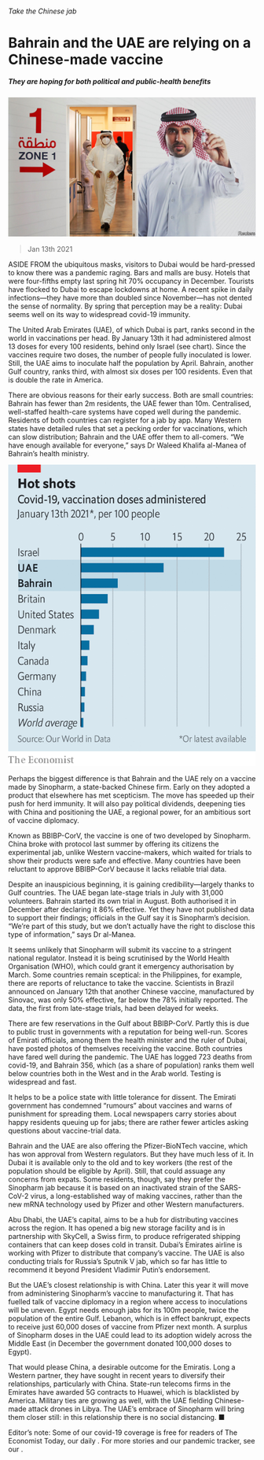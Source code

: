 ###### Take the Chinese jab

# Bahrain and the UAE are relying on a Chinese-made vaccine 

##### They are hoping for both political and public-health benefits 

![image](images/20210116_map002.jpg) 

> Jan 13th 2021 


ASIDE FROM the ubiquitous masks, visitors to Dubai would be hard-pressed to know there was a pandemic raging. Bars and malls are busy. Hotels that were four-fifths empty last spring hit 70% occupancy in December. Tourists have flocked to Dubai to escape lockdowns at home. A recent spike in daily infections—they have more than doubled since November—has not dented the sense of normality. By spring that perception may be a reality: Dubai seems well on its way to widespread covid-19 immunity.


The United Arab Emirates (UAE), of which Dubai is part, ranks second in the world in vaccinations per head. By January 13th it had administered almost 13 doses for every 100 residents, behind only Israel (see chart). Since the vaccines require two doses, the number of people fully inoculated is lower. Still, the UAE aims to inoculate half the population by April. Bahrain, another Gulf country, ranks third, with almost six doses per 100 residents. Even that is double the rate in America.



There are obvious reasons for their early success. Both are small countries: Bahrain has fewer than 2m residents, the UAE fewer than 10m. Centralised, well-staffed health-care systems have coped well during the pandemic. Residents of both countries can register for a jab by app. Many Western states have detailed rules that set a pecking order for vaccinations, which can slow distribution; Bahrain and the UAE offer them to all-comers. “We have enough available for everyone,” says Dr Waleed Khalifa al-Manea of Bahrain’s health ministry.

![image](images/20210116_mac432.png) 



Perhaps the biggest difference is that Bahrain and the UAE rely on a vaccine made by Sinopharm, a state-backed Chinese firm. Early on they adopted a product that elsewhere has met scepticism. The move has speeded up their push for herd immunity. It will also pay political dividends, deepening ties with China and positioning the UAE, a regional power, for an ambitious sort of vaccine diplomacy.


Known as BBIBP-CorV, the vaccine is one of two developed by Sinopharm. China broke with protocol last summer by offering its citizens the experimental jab, unlike Western vaccine-makers, which waited for trials to show their products were safe and effective. Many countries have been reluctant to approve BBIBP-CorV because it lacks reliable trial data.


Despite an inauspicious beginning, it is gaining credibility—largely thanks to Gulf countries. The UAE began late-stage trials in July with 31,000 volunteers. Bahrain started its own trial in August. Both authorised it in December after declaring it 86% effective. Yet they have not published data to support their findings; officials in the Gulf say it is Sinopharm’s decision. “We’re part of this study, but we don’t actually have the right to disclose this type of information,” says Dr al-Manea.


It seems unlikely that Sinopharm will submit its vaccine to a stringent national regulator. Instead it is being scrutinised by the World Health Organisation (WHO), which could grant it emergency authorisation by March. Some countries remain sceptical: in the Philippines, for example, there are reports of reluctance to take the vaccine. Scientists in Brazil announced on January 12th that another Chinese vaccine, manufactured by Sinovac, was only 50% effective, far below the 78% initially reported. The data, the first from late-stage trials, had been delayed for weeks.


There are few reservations in the Gulf about BBIBP-CorV. Partly this is due to public trust in governments with a reputation for being well-run. Scores of Emirati officials, among them the health minister and the ruler of Dubai, have posted photos of themselves receiving the vaccine. Both countries have fared well during the pandemic. The UAE has logged 723 deaths from covid-19, and Bahrain 356, which (as a share of population) ranks them well below countries both in the West and in the Arab world. Testing is widespread and fast.


It helps to be a police state with little tolerance for dissent. The Emirati government has condemned “rumours” about vaccines and warns of punishment for spreading them. Local newspapers carry stories about happy residents queuing up for jabs; there are rather fewer articles asking questions about vaccine-trial data.


Bahrain and the UAE are also offering the Pfizer-BioNTech vaccine, which has won approval from Western regulators. But they have much less of it. In Dubai it is available only to the old and to key workers (the rest of the population should be eligible by April). Still, that could assuage any concerns from expats. Some residents, though, say they prefer the Sinopharm jab because it is based on an inactivated strain of the SARS-CoV-2 virus, a long-established way of making vaccines, rather than the new mRNA technology used by Pfizer and other Western manufacturers.


Abu Dhabi, the UAE’s capital, aims to be a hub for distributing vaccines across the region. It has opened a big new storage facility and is in partnership with SkyCell, a Swiss firm, to produce refrigerated shipping containers that can keep doses cold in transit. Dubai’s Emirates airline is working with Pfizer to distribute that company’s vaccine. The UAE is also conducting trials for Russia’s Sputnik V jab, which so far has little to recommend it beyond President Vladimir Putin’s endorsement.


But the UAE’s closest relationship is with China. Later this year it will move from administering Sinopharm’s vaccine to manufacturing it. That has fuelled talk of vaccine diplomacy in a region where access to inoculations will be uneven. Egypt needs enough jabs for its 100m people, twice the population of the entire Gulf. Lebanon, which is in effect bankrupt, expects to receive just 60,000 doses of vaccine from Pfizer next month. A surplus of Sinopharm doses in the UAE could lead to its adoption widely across the Middle East (in December the government donated 100,000 doses to Egypt).


That would please China, a desirable outcome for the Emiratis. Long a Western partner, they have sought in recent years to diversify their relationships, particularly with China. State-run telecoms firms in the Emirates have awarded 5G contracts to Huawei, which is blacklisted by America. Military ties are growing as well, with the UAE fielding Chinese-made attack drones in Libya. The UAE’s embrace of Sinopharm will bring them closer still: in this relationship there is no social distancing. ■


Editor’s note: Some of our covid-19 coverage is free for readers of The Economist Today, our daily . For more stories and our pandemic tracker, see our .

